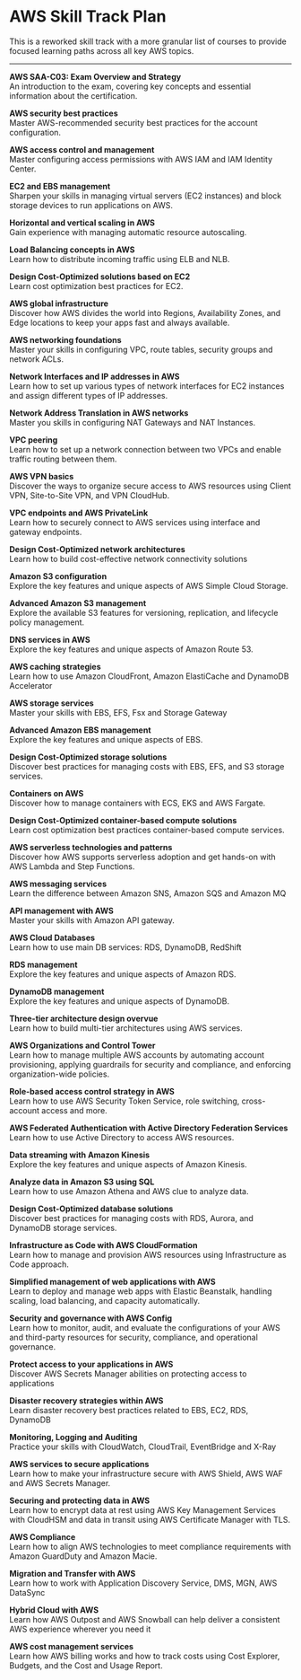# AWS Skill Track Plan

This is a reworked skill track with a more granular list of courses to provide focused learning paths across all key AWS topics.

---

**AWS SAA-C03: Exam Overview and Strategy**  
An introduction to the exam, covering key concepts and essential information about the certification.

**AWS security best practices**  
Master AWS-recommended security best practices for the account configuration.

**AWS access control and management**  
Master configuring access permissions with AWS IAM and IAM Identity Center.

**EC2 and EBS management**  
Sharpen your skills in managing virtual servers (EC2 instances) and block storage devices to run applications on AWS.

**Horizontal and vertical scaling in AWS**  
Gain experience with managing automatic resource autoscaling.

**Load Balancing concepts in AWS**  
Learn how to distribute incoming traffic using ELB and NLB.

**Design Cost-Optimized solutions based on EC2**  
Learn cost optimization best practices for EC2.

**AWS global infrastructure**  
Discover how AWS divides the world into Regions, Availability Zones, and Edge locations to keep your apps fast and always available.

**AWS networking foundations**  
Master your skills in configuring VPC, route tables, security groups and network ACLs.

**Network Interfaces and IP addresses in AWS**  
Learn how to set up various types of network interfaces for EC2 instances and assign different types of IP addresses.

**Network Address Translation in AWS networks**  
Master you skills in configuring NAT Gateways and NAT Instances.

**VPC peering**  
Learn how to set up a network connection between two VPCs and enable traffic routing between them.

**AWS VPN basics**  
Discover the ways to organize secure access to AWS resources using Client VPN, Site-to-Site VPN, and VPN CloudHub.

**VPC endpoints and AWS PrivateLink**  
Learn how to securely connect to AWS services using interface and gateway endpoints.

**Design Cost-Optimized network architectures**  
Learn how to build cost-effective network connectivity solutions

**Amazon S3 configuration**  
Explore the key features and unique aspects of AWS Simple Cloud Storage.

**Advanced Amazon S3 management**  
Explore the available S3 features for versioning, replication, and lifecycle policy management. 

**DNS services in AWS**  
Explore the key features and unique aspects of Amazon Route 53.

**AWS caching strategies**  
Learn how to use Amazon CloudFront, Amazon ElastiCache and DynamoDB Accelerator

**AWS storage services**  
Master your skills with EBS, EFS, Fsx and Storage Gateway

**Advanced Amazon EBS management**  
Explore the key features and unique aspects of EBS.

**Design Cost-Optimized storage solutions**  
Discover best practices for managing costs with EBS, EFS, and S3 storage services.

**Containers on AWS**  
Discover how to manage containers with ECS, EKS and AWS Fargate.

**Design Cost-Optimized container-based compute solutions**  
Learn cost optimization best practices container-based compute services.

**AWS serverless technologies and patterns**  
Discover how AWS supports serverless adoption and get hands-on with AWS Lambda and Step Functions.

**AWS messaging services**  
Learn the difference between Amazon SNS, Amazon SQS and Amazon MQ

**API management with AWS**  
Master your skills with Amazon API gateway.

**AWS Cloud Databases**  
Learn how to use main DB services: RDS, DynamoDB, RedShift

**RDS management**  
Explore the key features and unique aspects of Amazon RDS.

**DynamoDB management**  
Explore the key features and unique aspects of DynamoDB.

**Three-tier architecture design overvue**  
Learn how to build multi-tier architectures using AWS services.

**AWS Organizations and Control Tower**  
Learn how to manage multiple AWS accounts by automating account provisioning, applying guardrails for security and compliance, and enforcing organization-wide policies.

**Role-based access control strategy in AWS**  
Learn how to use AWS Security Token Service, role switching, cross-account access and more.

**AWS Federated Authentication with Active Directory Federation Services**  
Learn how to use Active Directory to access AWS resources.

**Data streaming with Amazon Kinesis**  
Explore the key features and unique aspects of Amazon Kinesis.

**Analyze data in Amazon S3 using SQL**  
Learn how to use Amazon Athena and AWS clue to analyze data.

**Design Cost-Optimized database solutions**  
Discover best practices for managing costs with RDS, Aurora, and DynamoDB storage services.

**Infrastructure as Code with AWS CloudFormation**  
Learn how to manage and provision AWS resources using Infrastructure as Code approach.

**Simplified management of web applications with AWS**  
Learn to deploy and manage web apps with Elastic Beanstalk, handling scaling, load balancing, and capacity automatically.

**Security and governance with AWS Config**  
Learn how to monitor, audit, and evaluate the configurations of your AWS and third-party resources for security, compliance, and operational governance.

**Protect access to your applications in AWS**  
Discover AWS Secrets Manager abilities on protecting access to applications

**Disaster recovery strategies within AWS**  
Learn disaster recovery best practices related to EBS, EC2, RDS, DynamoDB

**Monitoring, Logging and Auditing**  
Practice your skills with CloudWatch, CloudTrail, EventBridge and X-Ray

**AWS services to secure applications**  
Learn how to make your infrastructure secure with AWS Shield, AWS WAF and AWS Secrets Manager.

**Securing and protecting data in AWS**  
Learn how to encrypt data at rest using AWS Key Management Services with CloudHSM and data in transit using AWS Certificate Manager with TLS.

**AWS Compliance**  
Learn how to align AWS technologies to meet compliance requirements with Amazon GuardDuty and Amazon Macie.

**Migration and Transfer with AWS**  
Learn how to work with Application Discovery Service, DMS, MGN, AWS DataSync

**Hybrid Cloud with AWS**  
Learn how AWS Outpost and AWS Snowball can help deliver a consistent AWS experience wherever you need it

**AWS cost management services**  
Learn how AWS billing works and how to track costs using Cost Explorer, Budgets, and the Cost and Usage Report.

